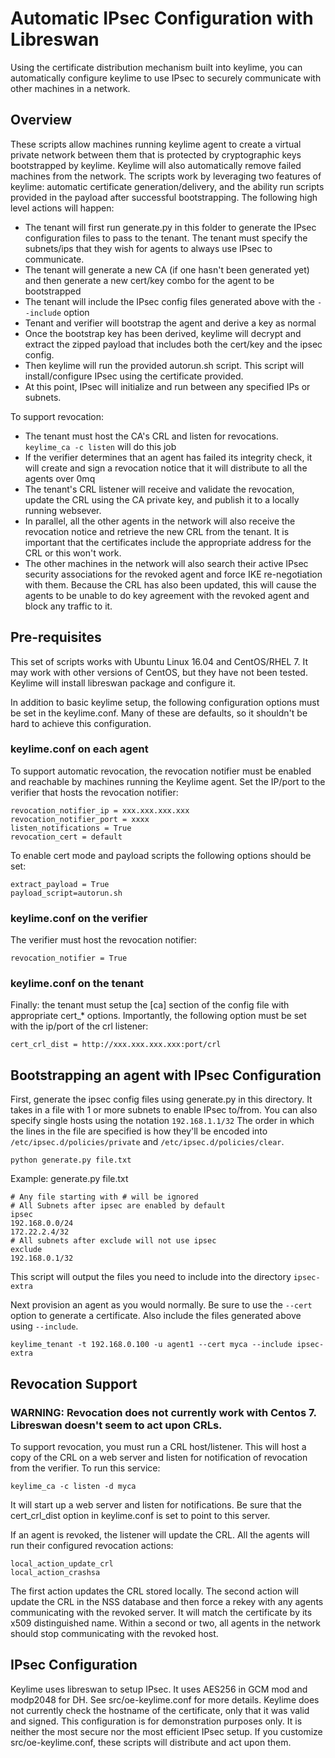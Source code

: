 # Automatic IPsec Configuration with Libreswan

Using the certificate distribution mechanism built into keylime, you can automatically configure keylime to use IPsec to securely communicate with other machines in a network.  

## Overview

These scripts allow machines running keylime agent to create a virtual private network between them that is protected by cryptographic keys bootstrapped by keylime.  Keylime will also automatically remove failed machines from the network.  The scripts work by leveraging two features of keylime: automatic certificate generation/delivery, and the ability run scripts provided in the payload after successful bootstrapping.  The following high level actions will happen:

* The tenant will first run generate.py in this folder to generate the IPsec configuration files to pass to the tenant. The tenant must specify the subnets/ips that they wish for agents to always use IPsec to communicate.
* The tenant will generate a new CA (if one hasn't been generated yet) and then generate a new cert/key combo for the agent to be bootstrapped
* The tenant will include the IPsec config files generated above with the `--include` option
* Tenant and verifier will bootstrap the agent and derive a key as normal
* Once the bootstrap key has been derived, keylime will decrypt and extract the zipped payload that includes both the cert/key and the ipsec config.
* Then keylime will run the provided autorun.sh script.  This script will install/configure IPsec using the certificate provided.
* At this point, IPsec will initialize and run between any specified IPs or subnets.

To support revocation:

* The tenant must host the CA's CRL and listen for revocations.  `keylime_ca -c listen` will do this job
* If the verifier determines that an agent has failed its integrity check, it will create and sign a revocation notice that it will distribute to all the agents over 0mq
* The tenant's CRL listener will receive and validate the revocation, update the CRL using the CA private key, and publish it to a locally running websever.
* In parallel, all the other agents in the network will also receive the revocation notice and retrieve the new CRL from the tenant.  It is important that the certificates include the appropriate address for the CRL or this won't work.
* The other machines in the network will also search their active IPsec security associations for the revoked agent and force IKE re-negotiation with them.  Because the CRL has also been updated, this will cause the agents to be unable to do key agreement with the revoked agent and block any traffic to it.

## Pre-requisites

This set of scripts works with Ubuntu Linux 16.04 and CentOS/RHEL 7.  It may work with other versions of CentOS, but they have not been tested.  Keylime will install libreswan package and configure it.

In addition to basic keylime setup, the following configuration options must be set in the keylime.conf.  Many of these are defaults, so it shouldn't be hard to achieve this configuration.

### keylime.conf on each agent

To support automatic revocation, the revocation notifier must be enabled and reachable by machines running the Keylime agent.  Set the IP/port to the verifier that hosts the revocation notifier:
```
revocation_notifier_ip = xxx.xxx.xxx.xxx
revocation_notifier_port = xxxx
listen_notifications = True
revocation_cert = default
```

To enable cert mode and payload scripts the following options should be set:
```
extract_payload = True
payload_script=autorun.sh
```

### keylime.conf on the verifier

The verifier must host the revocation notifier:

`revocation_notifier = True`

### keylime.conf on the tenant

Finally: the tenant must setup the [ca] section of the config file with appropriate cert_* options.
Importantly, the following option must be set with the ip/port of the crl listener:

`cert_crl_dist = http://xxx.xxx.xxx.xxx:port/crl`

## Bootstrapping an agent with IPsec Configuration

First, generate the ipsec config files using generate.py in this directory.  It takes in a file with 1 or more subnets to enable IPsec to/from.
You can also specify single hosts using the notation `192.168.1.1/32`  The order in which the lines in the file are specified is how they'll be encoded into `/etc/ipsec.d/policies/private` and `/etc/ipsec.d/policies/clear`.  

`python generate.py file.txt`

Example: generate.py file.txt

```
# Any file starting with # will be ignored
# All Subnets after ipsec are enabled by default
ipsec
192.168.0.0/24
172.22.2.4/32
# All subnets after exclude will not use ipsec
exclude
192.168.0.1/32
```

This script will output the files you need to include into the directory `ipsec-extra`

Next provision an agent as you would normally.  Be sure to use the `--cert` option to generate a certificate.  Also include the files generated above using `--include`.

`keylime_tenant -t 192.168.0.100 -u agent1 --cert myca --include ipsec-extra`

## Revocation Support

### WARNING: Revocation does not currently work with Centos 7.  Libreswan doesn't seem to act upon CRLs.

To support revocation, you must run a CRL host/listener.  This will host a copy of the CRL on a web server and listen for notification of revocation from the verifier.  To run this service:

`keylime_ca -c listen -d myca`
 
It will start up a web server and listen for notifications.  Be sure that the cert_crl_dist option in keylime.conf is set to point to this server.

If an agent is revoked, the listener will update the CRL.  All the agents will run their configured revocation actions:

```
local_action_update_crl
local_action_crashsa
```

The first action updates the CRL stored locally.  The second action will update the CRL in the NSS database and then force a rekey with any agents communicating with the revoked server. It will match the certificate by its x509 distinguished name. Within a second or two, all agents in the network should stop communicating with the revoked host. 

## IPsec Configuration

Keylime uses libreswan to setup IPsec.  It uses AES256 in GCM mod and modp2048 for DH.  See src/oe-keylime.conf for more details.  Keylime does not currently check the hostname of the certificate, only that it was valid and signed.  This configuration is for demonstration purposes only.  It is neither the most secure nor the most efficient IPsec setup.  If you customize src/oe-keylime.conf, these scripts will distribute and act upon them.
